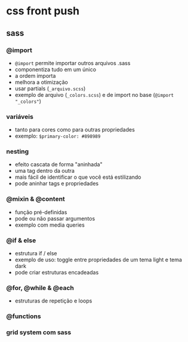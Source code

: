 # css front push

## sass

### @import

- `@import` permite importar outros arquivos .sass 
- componentiza tudo em um único
- a ordem importa
- melhora a otimização
- usar partials (`_arquivo.scss`) 
- exemplo de arquivo (`_colors.scss`) e de import no base (`@import "_colors"`)

### variáveis

- tanto para cores como para outras propriedades
- exemplo: `$primary-color: #898989`

### nesting

- efeito cascata de forma "aninhada"
- uma tag dentro da outra
- mais fácil de identificar o que você está estilizando
- pode aninhar tags e propriedades

### @mixin & @content

- função pré-definidas
- pode ou não passar argumentos
- exemplo com media queries

### @if & else

- estrutura if / else
- exemplo de uso: toggle entre propriedades de um tema light e tema dark
- pode criar estruturas encadeadas

### @for, @while & @each

- estruturas de repetição e loops

### @functions


### grid system com sass


